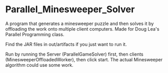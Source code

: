 # Parallel_Minesweeper_Solver
A program that generates a minesweeper puzzle and then solves it by offloading the work onto multiple client computers. Made for Doug Lea's Parallel Programming class.

Find the JAR files in out/artifacts if you just want to run it.

Run by running the Server (ParallelGameSolver) first, then clients (MinesweeperOffloadedWorker), then click start. The actual Minesweeper algorithm could use some work.

